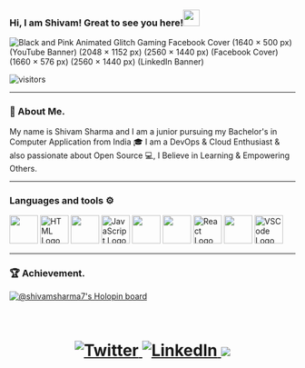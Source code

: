 
 ### Hi, I am Shivam! Great to see you here!<img src="https://github.com/TheDudeThatCode/TheDudeThatCode/blob/master/Assets/Hi.gif" width="29"> 
 
  ![Black and Pink Animated Glitch Gaming Facebook Cover (1640 × 500 px) (YouTube Banner) (2048 × 1152 px) (2560 × 1440 px) (Facebook Cover) (1660 × 576 px) (2560 × 1440 px) (LinkedIn Banner)](https://user-images.githubusercontent.com/91419219/189389642-cca6b477-a8d2-48c2-b757-eb415d271924.jpg)

 ![visitors](https://visitor-badge.laobi.icu/badge?page_id=shivam-sharma7.shivam-sharma7)
  
  --- 
 ### 👨 About Me.
 My name is Shivam Sharma and I am a junior pursuing my Bachelor's in Computer Application from India 🎓 I am a DevOps & Cloud Enthusiast & also passionate about Open Source 💻, I Believe in Learning & Empowering Others.
 
---

### Languages and tools ⚙️
 
<p>
 <img src="https://www.vectorlogo.zone/logos/java/java-icon.svg" width="50" height="50"/> <img src="https://www.svgrepo.com/show/303205/html-5-logo.svg" alt="HTML Logo" width="50" height="50"/> <img src="https://www.vectorlogo.zone/logos/w3_css/w3_css-official.svg" width="50" height="50"/> <img src="https://cdn.worldvectorlogo.com/logos/logo-javascript.svg" alt="JavaScript Logo" width="50" height="50"/> <img src="https://www.vectorlogo.zone/logos/typescriptlang/typescriptlang-icon.svg" width="50" height="'50"/> <img src="https://www.vectorlogo.zone/logos/nodejs/nodejs-icon.svg" width="50" height="50"/> <img src="https://cdn.worldvectorlogo.com/logos/react-2.svg" alt="React Logo" width="50" height="50"/> <!-- <img src="https://cdn.worldvectorlogo.com/logos/python-5.svg" alt="Python Logo" width="50" height="50"/> --> <img src="https://www.vectorlogo.zone/logos/google_cloud/google_cloud-icon.svg" width="50" height="50"/> <img src="https://cdn.worldvectorlogo.com/logos/visual-studio-code-1.svg" alt="VSCode Logo" width="50" height="50"/>  
</p>

---
 
 
### 🏆 Achievement.
[![@shivamsharma7's Holopin board](https://holopin.me/shivamsharma7)](https://holopin.io/@shivamsharma7)

<br>
<h1 align = "center">
  <a href="https://twitter.com/shivamstwt1" target="_blank"><img alt="Twitter" title="Twitter" src="https://img.shields.io/badge/-Twitter-1DA1F2?style=for-the-badge&logo=twitter&logoColor=white"/>
</a> <a href="https://www.linkedin.com/in/meshivamsharma/" target="_blank"><img alt="LinkedIn" title="LinkedIn" src="https://img.shields.io/badge/LinkedIn-%230077B5.svg?&style=for-the-badge&logo=linkedin&logoColor=white"/>
 <a href="https://shivam-sharma.hashnode.dev"><img src="https://img.shields.io/badge/Hashnode-2962FF?style=for-the-badge&logo=hashnode&logoColor=white"></a></h1>
